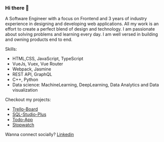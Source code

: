 ### Hi there 👋

A Software Engineer with a focus on Frontend and 3 years of industry experience in designing and developing web
applications. All my work is an effort to create a perfect blend of design and technology. I am passionate about
solving problems and learning every day. I am well versed in building and owning products end to end.

Skills:
* HTML,CSS, JavaScript, TypeScript
* VueJs, Vuex, Vue Router
* Webpack, Jasmine
* REST API, GraphQL
* C++, Python
* Data science: MachineLearning, DeepLearning, Data Analytics and Data visualization


Checkout my projects:
* [Trello-Board](https://rohannegi2507.github.io/Trello-Board)
* [SQL-Studio-Plus](https://rohannegi2507.github.io/sql-studio-plus/)
* [Todo-App](https://rohannegi2507.github.io/todo-app/)
* [Stopwatch](https://rohannegi2507.github.io/clock/)


Wanna connect socially?
[Linkedin](https://www.linkedin.com/in/rohan-negi-dev/)
